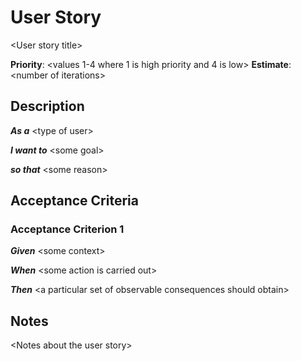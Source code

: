 # User Story

\<User story title\>

**Priority**: \<values 1-4 where 1 is high priority and 4 is low\>
**Estimate**: \<number of iterations\>

## Description

**_As a_** \<type of user\> 

**_I want to_** \<some goal\> 

**_so that_** \<some reason\>

## Acceptance Criteria

### Acceptance Criterion 1

**_Given_** \<some context\>

**_When_** \<some action is carried out\>

**_Then_** \<a particular set of observable consequences should obtain\>

## Notes

\<Notes about the user story\>
